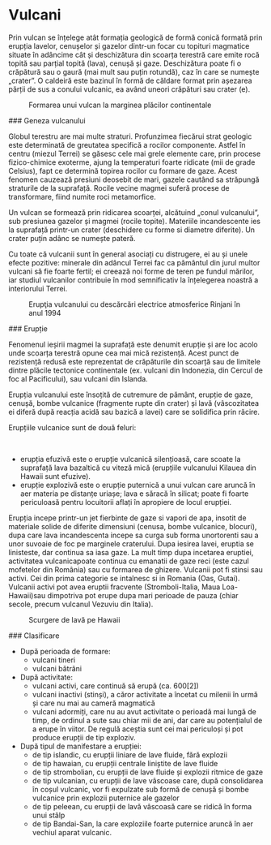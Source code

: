 # Vulcani

Prin vulcan se înțelege atât formația geologică de formă conică formată prin erupția lavelor, cenușelor și gazelor dintr-un focar cu topituri magmatice situate în adâncime cât și deschizătura din scoarța terestră care emite rocă topită sau parțial topită (lava), cenușă și gaze. Deschizătura poate fi o crăpătură sau o gaură (mai mult sau puțin rotundă), caz în care se numește „crater”. O caldeiră este bazinul în formă de căldare format prin așezarea părții de sus a conului vulcanic, ea având uneori crăpături sau crater (e). 

<figure class="right">
	<img src="/images/placa.png" alt="">
	<figcaption>Formarea unui vulcan la marginea plăcilor continentale</figcaption>
</figure>
### Geneza vulcanului

Globul terestru are mai multe straturi. Profunzimea fiecărui strat geologic este determinată de greutatea specifică a rocilor componente. Astfel în centru (miezul Terrei) se găsesc cele mai grele elemente care, prin procese fizico-chimice exoterme, ajung la temperaturi foarte ridicate (mii de grade Celsius), fapt ce determină topirea rocilor cu formare de gaze. Acest fenomen cauzează presiuni deosebit de mari, gazele cautând sa străpungă straturile de la suprafață. Rocile vecine magmei suferă procese de transformare, fiind numite roci metamorfice. 

Un vulcan se formează prin ridicarea scoarței, alcătuind „conul vulcanului”, sub presiunea gazelor și magmei (rocile topite). Materiile incandescente ies la suprafață printr-un crater (deschidere cu forme si diametre diferite). Un crater puțin adânc se numește pateră. 

Cu toate că vulcanii sunt în general asociați cu distrugere, ei au și unele efecte pozitive: minerale din adâncul Terrei fac ca pământul din jurul multor vulcani să fie foarte fertil; ei creează noi forme de teren pe fundul mărilor, iar studiul vulcanilor contribuie în mod semnificativ la înțelegerea noastră a interiorului Terrei. 

<figure class="left">
	<img src="/images/rinjani.jpg" alt="">
	<figcaption>Erupţia vulcanului cu descărcări electrice atmosferice Rinjani în anul 1994</figcaption>
</figure>
### Erupție

Fenomenul ieșirii magmei la suprafață este denumit erupție și are loc acolo unde scoarța terestră opune cea mai mică rezistență. Acest punct de rezistență redusă este reprezentat de crăpăturile din scoarță sau de limitele dintre plăcile tectonice continentale (ex. vulcani din Indonezia, din Cercul de foc al Pacificului), sau vulcani din Islanda. 

Erupția vulcanului este însoțită de cutremure de pământ, erupție de gaze, cenușă, bombe vulcanice (fragmente rupte din crater) și lavă (vâscozitatea ei diferă după reacția acidă sau bazică a lavei) care se solidifica prin răcire. 

Erupțiile vulcanice sunt de două feluri:

<br>

* erupția efuzivă este o erupție vulcanică silențioasă, care scoate la suprafață lava bazaltică cu viteză mică (erupțiile vulcanului Kilauea din Hawaii sunt efuzive). 
* erupție explozivă este o erupție puternică a unui vulcan care aruncă în aer materia pe distanțe uriașe; lava e săracă în silicat; poate fi foarte periculoasă pentru locuitorii aflați în apropiere de locul erupției. 

Erupția incepe printr-un jet fierbinte de gaze si vapori de apa, insotit de materiale solide de diferite dimensiuni (cenusa, bombe vulcanice, blocuri), dupa care lava incandescenta incepe sa curga sub forma unortorenti sau a unor suvoaie de foc pe marginele craterului. 
Dupa iesirea lavei, eruptia se linisteste, dar continua sa iasa gaze. La mult timp dupa incetarea eruptiei, activitatea vulcanicapoate continua cu emanatii de gaze reci (este cazul mofetelor din România) sau cu formarea de ghizere. Vulcanii pot fi stinsi sau activi. Cei din prima categorie se intalnesc si in Romania (Oas, Gutai). Vulcanii activi pot avea eruptii fracvente (Stromboli-Italia, Maua Loa-Hawaii)sau dimpotriva pot erupe dupa mari perioade de pauza (chiar secole, precum vulcanul Vezuviu din Italia).

<figure class="right">
	<img src="/images/hawaii.jpg" alt="">
	<figcaption>Scurgere de lavă pe Hawaii</figcaption>
</figure>
### Clasificare

* După perioada de formare:
	* vulcani tineri
	* vulcani bătrâni
* După activitate:
	* vulcani activi, care continuă să erupă (ca. 600[2])
	* vulcani inactivi (stinși), a căror activitate a încetat cu milenii în urmă și care nu mai au cameră magmatică
	* vulcani adormiți, care nu au avut activitate o perioadă mai lungă de timp, de ordinul a sute sau chiar mii de ani, dar care au potențialul de a erupe în viitor. De regulă aceștia sunt cei mai periculoși și pot produce erupții de tip exploziv.
* După tipul de manifestare a erupției:
	* de tip islandic, cu erupții liniare de lave fluide, fără explozii
	* de tip hawaian, cu erupții centrale liniștite de lave fluide
	* de tip strombolian, cu erupții de lave fluide și explozii ritmice de gaze
	* de tip vulcanian, cu erupții de lave vâscoase care, după consolidarea în coșul vulcanic, vor fi expulzate sub formă de cenușă și bombe vulcanice prin explozii puternice ale gazelor
	* de tip peleean, cu erupții de lavă vâscoasă care se ridică în forma unui stâlp
	* de tip Bandai-San, la care exploziile foarte puternice aruncă în aer vechiul aparat vulcanic.